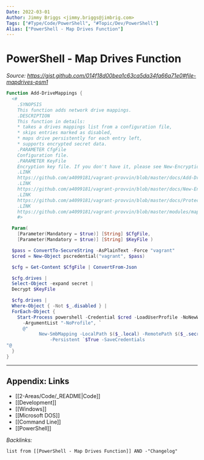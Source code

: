 ```yaml
---
Date: 2022-03-01
Author: Jimmy Briggs <jimmy.briggs@jimbrig.com>
Tags: ["#Type/Code/PowerShell", "#Topic/Dev/PowerShell"]
Alias: ["PowerShell - Map Drives Function"]
---
```


# PowerShell - Map Drives Function

*Source: https://gist.github.com/014f18d00bea1c63ca5da34fa66a71e0#file-mapdrives-psm1*

```powershell
Function Add-DriveMappings {
  <#
    .SYNOPSIS
    This function adds network drive mappings.
    .DESCRIPTION
    This function in details:
    * takes a drives mappings list from a configuration file,
    * skips entries marked as disabled,
    * maps drive persistently for each entry left,
    * supports encrypted secret data.
    .PARAMETER CfgFile
    Configuration file.
    .PARAMETER KeyFile
    Encryption key file. If you don't have it, please see New-EncryptionKey.
    .LINK
    https://github.com/a4099181/vagrant-provvin/blob/master/docs/Add-DriveMappings.md
    .LINK
    https://github.com/a4099181/vagrant-provvin/blob/master/docs/New-EncryptionKey.md
    .LINK
    https://github.com/a4099181/vagrant-provvin/blob/master/docs/Protect-Config.md
    .LINK
    https://github.com/a4099181/vagrant-provvin/blob/master/modules/map-drives.psm1
    #>

  Param(
    [Parameter(Mandatory = $true)] [String] $CfgFile,
    [Parameter(Mandatory = $true)] [String] $KeyFile )

  $pass = ConvertTo-SecureString -AsPlainText -Force "vagrant"
  $cred = New-Object pscredential("vagrant", $pass)

  $cfg = Get-Content $CfgFile | ConvertFrom-Json

  $cfg.drives |
  Select-Object -expand secret |
  Decrypt $KeyFile

  $cfg.drives |
  Where-Object { -Not $_.disabled } |
  ForEach-Object {
    Start-Process powershell -Credential $cred -LoadUserProfile -NoNewWindow -Wait `
      -ArgumentList "-NoProfile", `
      @"
            New-SmbMapping -LocalPath $($_.local) -RemotePath $($_.secret.remote) ``
                -Persistent `$True -SaveCredentials
"@
  }
}
```

***

## Appendix: Links

- [[2-Areas/Code/_README|Code]]
- [[Development]]
- [[Windows]]
- [[Microsoft DOS]]
- [[Command Line]]
- [[PowerShell]]

*Backlinks:*

```dataview
list from [[PowerShell - Map Drives Function]] AND -"Changelog"
```